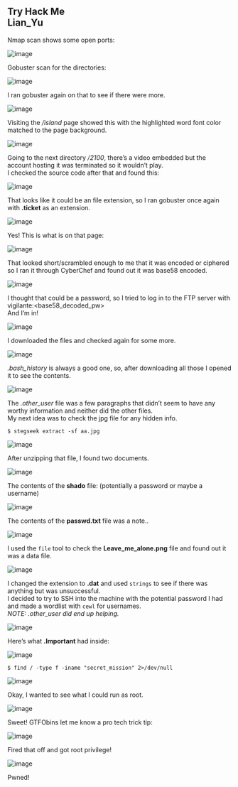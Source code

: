 Try Hack Me <br>
Lian_Yu
---

Nmap scan shows some open ports: <br>

![image](https://github.com/xocybersec/TryHackMe-Walkthroughs/assets/91302698/45b5d0c5-9ea1-4904-a832-e150dc7db990)

Gobuster scan for the directories: <br>

![image](https://github.com/xocybersec/TryHackMe-Walkthroughs/assets/91302698/36198e1f-d3ac-4426-8303-44c11d9f168e)

I ran gobuster again on that to see if there were more. <br>

![image](https://github.com/xocybersec/TryHackMe-Walkthroughs/assets/91302698/82e6d10e-5b2f-4cca-93a8-793591be3407)

Visiting the */island* page showed this with the highlighted word font color matched to the page background. <br>

![image](https://github.com/xocybersec/TryHackMe-Walkthroughs/assets/91302698/bfcf3c19-9e66-4a91-9269-66f74da88ccc)

Going to the next directory */2100*, there’s a video embedded but the account hosting it was terminated so it wouldn’t play. <br>
I checked the source code after that and found this: <br>

![image](https://github.com/xocybersec/TryHackMe-Walkthroughs/assets/91302698/ee1e20d3-91ab-48c6-8162-c27b595b8542)

That looks like it could be an file extension, so I ran gobuster once again with <b>.ticket</b> as an extension. <br>

![image](https://github.com/xocybersec/TryHackMe-Walkthroughs/assets/91302698/28fa98fc-26f0-4c16-bf90-26eac487b743)

Yes! This is what is on that page: <br>

![image](https://github.com/xocybersec/TryHackMe-Walkthroughs/assets/91302698/4f55b133-fc77-44ce-bf7b-5ec3878274d1)

That looked short/scrambled enough to me that it was encoded or ciphered so I ran it through CyberChef and found out it was base58 encoded. <br>

![image](https://github.com/xocybersec/TryHackMe-Walkthroughs/assets/91302698/312ed4b3-12f0-4fc1-b3db-445ec42ce8b8)

I thought that could be a password, so I tried to log in to the FTP server with vigilante:<base58_decoded_pw> <br>
And I’m in! <br>

![image](https://github.com/xocybersec/TryHackMe-Walkthroughs/assets/91302698/fab7d63c-b144-43e8-829c-e06c3d0f7cd6)

I downloaded the files and checked again for some more. <br>

![image](https://github.com/xocybersec/TryHackMe-Walkthroughs/assets/91302698/7cc9af45-42c2-4954-8111-2a4d4d830640)

*.bash_history* is always a good one, so, after downloading all those I opened it to see the contents. <br>

![image](https://github.com/xocybersec/TryHackMe-Walkthroughs/assets/91302698/bb63937c-e7da-4d49-b0a5-03f6147d3584)

The *.other_user* file was a few paragraphs that didn’t seem to have any worthy information and neither did the other files. <br>
My next idea was to check the jpg file for any hidden info. <br>
```
$ stegseek extract -sf aa.jpg
```
![image](https://github.com/xocybersec/TryHackMe-Walkthroughs/assets/91302698/ecd84fcd-3ae9-45bf-b35f-27c5c5e26bad)

After unzipping that file, I found two documents. <br>

![image](https://github.com/xocybersec/TryHackMe-Walkthroughs/assets/91302698/f71a05e4-ecdf-49da-8467-3c089cf83d8f)

The contents of the <b>shado</b> file: (potentially a password or maybe a username) <br>

![image](https://github.com/xocybersec/TryHackMe-Walkthroughs/assets/91302698/5a70f74f-e476-4631-ad31-791b93776772)

The contents of the <b>passwd.txt</b> file was a note.. <br>

![image](https://github.com/xocybersec/TryHackMe-Walkthroughs/assets/91302698/1820e8e3-6e96-4921-b8c4-4efb885b4716)

I used the `file` tool to check the <b>Leave_me_alone.png</b> file and found out it was a data file. <br>

![image](https://github.com/xocybersec/TryHackMe-Walkthroughs/assets/91302698/277fa6ce-e236-4db6-a711-e90cda132588)

I changed the extension to <b>.dat</b> and used `strings` to see if there was anything but was unsuccessful. <br>
I decided to try to SSH into the machine with the potential password I had and made a wordlist with `cewl` for usernames.  <br>
*NOTE: .other_user did end up helping.* <br>

![image](https://github.com/xocybersec/TryHackMe-Walkthroughs/assets/91302698/7d7eaa54-81c4-4683-8d3c-8edb30c2dcde)

Here’s what <b>.Important</b> had inside: <br>

![image](https://github.com/xocybersec/TryHackMe-Walkthroughs/assets/91302698/e569a74a-408d-4b6e-a3eb-bf97f71d1e29)

```
$ find / -type f -iname "secret_mission" 2>/dev/null
```

![image](https://github.com/xocybersec/TryHackMe-Walkthroughs/assets/91302698/2c2e2caf-e14d-4beb-a385-9e223c61d1ed)

Okay, I wanted to see what I could run as root. <br>

![image](https://github.com/xocybersec/TryHackMe-Walkthroughs/assets/91302698/663351f2-4208-42dc-bee8-4fef911a054e)

Sweet! GTFObins let me know a pro tech trick tip: <br>

![image](https://github.com/xocybersec/TryHackMe-Walkthroughs/assets/91302698/8b6290fd-7866-4db8-8ae0-3d9546a16ea4)

Fired that off and got root privilege! <br>

![image](https://github.com/xocybersec/TryHackMe-Walkthroughs/assets/91302698/d7102087-b6a0-4f4d-ae59-86ac3af07d26)

Pwned!





















